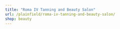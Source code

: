 ```yaml
---
title: "Roma IV Tanning and Beauty Salon"
url: /plainfield/roma-iv-tanning-and-beauty-salon/
shop: beauty
---
```

